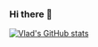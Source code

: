 ### Hi there 👋


[![Vlad's GitHub stats](https://github-readme-stats.vercel.app/api?username=vvlladd)](https://github.com/anuraghazra/github-readme-stats)
<!--
**Vvlladd/Vvlladd** is a ✨ _special_ ✨ repository because its `README.md` (this file) appears on your GitHub profile.

Here are some ideas to get you started:

- 🔭 I’m currently working on ...
- 🌱 I’m currently learning ...
- 👯 I’m looking to collaborate on ...
- 🤔 I’m looking for help with ...
- 💬 Ask me about ...
- 📫 How to reach me: ...
- 😄 Pronouns: ...
- ⚡ Fun fact: ...
-->
